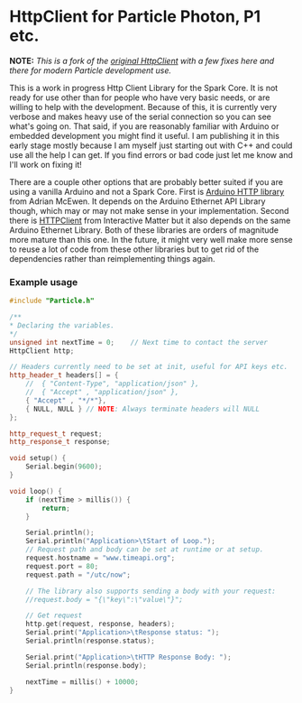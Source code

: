 # HttpClient for Particle Photon, P1 etc.

**NOTE:** _This is a fork of the [original HttpClient](https://github.com/nmattisson/HttpClient) with a few fixes here and there for modern Particle development use._

This is a work in progress Http Client Library for the Spark Core. It is not ready for use other than for people who have very basic needs, or are willing to help with the development. Because of this, it is currently very verbose and makes heavy use of the serial connection so you can see what's going on. That said, if you are reasonably familiar with Arduino or embedded development you might find it useful. I am publishing it in this early stage mostly because I am myself just starting out with C++ and could use all the help I can get. If you find errors or bad code just let me know and I'll work on fixing it!

There are a couple other options that are probably better suited if you are using a vanilla Arduino and not a Spark Core. First is [Arduino HTTP library](https://github.com/amcewen/HttpClient) from Adrian McEwen. It depends on the Arduino Ethernet API Library though, which may or may not make sense in your implementation. Second there is [HTTPClient](https://github.com/interactive-matter/HTTPClient) from Interactive Matter but it also depends on the same Arduino Ethernet Library. Both of these libraries are orders of magnitude more mature than this one. In the future, it might very well make more sense to reuse a lot of code from these other libraries but to get rid of the dependencies rather than reimplementing things again.

### Example usage

```cpp
#include "Particle.h"

/**
* Declaring the variables.
*/
unsigned int nextTime = 0;    // Next time to contact the server
HttpClient http;

// Headers currently need to be set at init, useful for API keys etc.
http_header_t headers[] = {
    //  { "Content-Type", "application/json" },
    //  { "Accept" , "application/json" },
    { "Accept" , "*/*"},
    { NULL, NULL } // NOTE: Always terminate headers will NULL
};

http_request_t request;
http_response_t response;

void setup() {
    Serial.begin(9600);
}

void loop() {
    if (nextTime > millis()) {
        return;
    }

    Serial.println();
    Serial.println("Application>\tStart of Loop.");
    // Request path and body can be set at runtime or at setup.
    request.hostname = "www.timeapi.org";
    request.port = 80;
    request.path = "/utc/now";

    // The library also supports sending a body with your request:
    //request.body = "{\"key\":\"value\"}";

    // Get request
    http.get(request, response, headers);
    Serial.print("Application>\tResponse status: ");
    Serial.println(response.status);

    Serial.print("Application>\tHTTP Response Body: ");
    Serial.println(response.body);

    nextTime = millis() + 10000;
}


```
